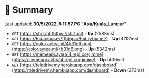 # 📖 Summary
Last updated: **30/5/2022, 5:11:57 PG "Asia/Kuala_Lumpur"**

- `GET` [https://shrt.ml](https://shrt.ml) - **Up** (2588ms)
- `GET` [https://hst.aytea.ml/](https://hst.aytea.ml/) - **Up** (4797ms)
- `GET` [https://color.aytea.ml/4b31d6.png](https://color.aytea.ml/4b31d6.png) - **Up** (5342ms)
- `GET` [https://memeapi.aytea14.repl.co/gimme](https://memeapi.aytea14.repl.co/gimme) - **Up** (406ms)
- `GET` [https://teledrivemy.herokuapp.com/dashboard](https://teledrivemy.herokuapp.com/dashboard) - **Down** (273ms)

